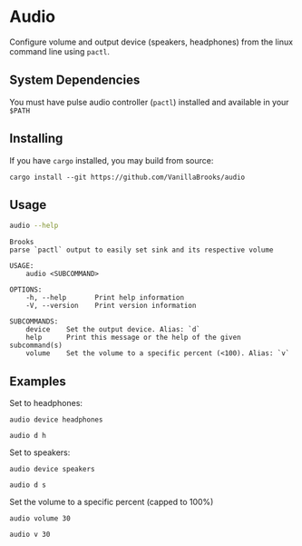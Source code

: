 # Audio

Configure volume and output device (speakers, headphones) from the linux command line using `pactl`.

## System Dependencies 

You must have pulse audio controller (`pactl`) installed and available in your `$PATH`

## Installing

If you have `cargo` installed, you may build from source:

```
cargo install --git https://github.com/VanillaBrooks/audio
```

## Usage


```bash
audio --help
```

``` audio 0.1.0
Brooks
parse `pactl` output to easily set sink and its respective volume

USAGE:
    audio <SUBCOMMAND>

OPTIONS:
    -h, --help       Print help information
    -V, --version    Print version information

SUBCOMMANDS:
    device    Set the output device. Alias: `d`
    help      Print this message or the help of the given subcommand(s)
    volume    Set the volume to a specific percent (<100). Alias: `v`
```

## Examples

Set to headphones:

```
audio device headphones
```

```
audio d h
```

Set to speakers:

```
audio device speakers
```

```
audio d s
```

Set the volume to a specific percent (capped to 100%)

```
audio volume 30
```

```
audio v 30
```
